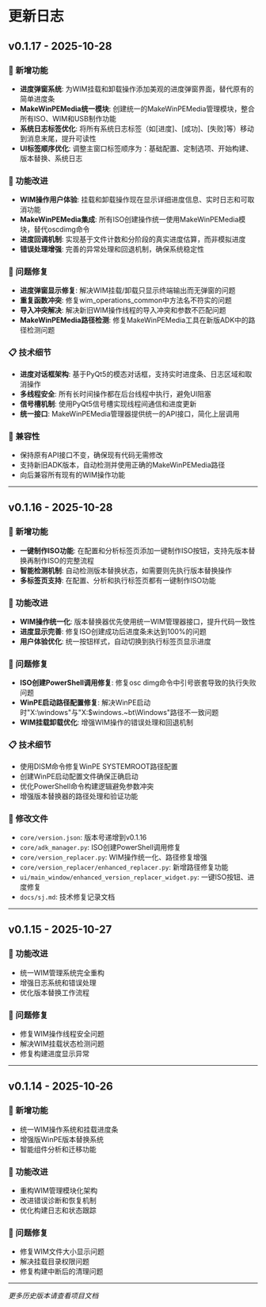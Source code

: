 # 更新日志

## v0.1.17 - 2025-10-28

### 🚀 新增功能
- **进度弹窗系统**: 为WIM挂载和卸载操作添加美观的进度弹窗界面，替代原有的简单进度条
- **MakeWinPEMedia统一模块**: 创建统一的MakeWinPEMedia管理模块，整合所有ISO、WIM和USB制作功能
- **系统日志标签优化**: 将所有系统日志标签（如[进度]、[成功]、[失败]等）移动到消息末尾，提升可读性
- **UI标签顺序优化**: 调整主窗口标签顺序为：基础配置、定制选项、开始构建、版本替换、系统日志

### 🔧 功能改进
- **WIM操作用户体验**: 挂载和卸载操作现在显示详细进度信息、实时日志和可取消功能
- **MakeWinPEMedia集成**: 所有ISO创建操作统一使用MakeWinPEMedia模块，替代oscdimg命令
- **进度回调机制**: 实现基于文件计数和分阶段的真实进度估算，而非模拟进度
- **错误处理增强**: 完善的异常处理和回退机制，确保系统稳定性

### 🐛 问题修复
- **进度弹窗显示修复**: 解决WIM挂载/卸载只显示终端输出而无弹窗的问题
- **重复函数冲突**: 修复wim_operations_common中方法名不符实的问题
- **导入冲突解决**: 解决新旧WIM操作线程的导入冲突和参数不匹配问题
- **MakeWinPEMedia路径检测**: 修复MakeWinPEMedia工具在新版ADK中的路径检测问题

### 📋 技术细节
- **进度对话框架构**: 基于PyQt5的模态对话框，支持实时进度条、日志区域和取消操作
- **多线程安全**: 所有长时间操作都在后台线程中执行，避免UI阻塞
- **信号槽机制**: 使用PyQt5信号槽实现线程间通信和进度更新
- **统一接口**: MakeWinPEMedia管理器提供统一的API接口，简化上层调用

### 🔄 兼容性
- 保持原有API接口不变，确保现有代码无需修改
- 支持新旧ADK版本，自动检测并使用正确的MakeWinPEMedia路径
- 向后兼容所有现有的WIM操作功能

---

## v0.1.16 - 2025-10-28

### 🚀 新增功能
- **一键制作ISO功能**: 在配置和分析标签页添加一键制作ISO按钮，支持先版本替换再制作ISO的完整流程
- **智能检测机制**: 自动检测版本替换状态，如需要则先执行版本替换操作
- **多标签页支持**: 在配置、分析和执行标签页都有一键制作ISO功能

### 🔧 功能改进
- **WIM操作统一化**: 版本替换器优先使用统一WIM管理器接口，提升代码一致性
- **进度显示完善**: 修复ISO创建成功后进度条未达到100%的问题
- **用户体验优化**: 统一按钮样式，自动切换到执行标签页显示进度

### 🐛 问题修复
- **ISO创建PowerShell调用修复**: 修复osc dimg命令中引号嵌套导致的执行失败问题
- **WinPE启动路径配置修复**: 解决WinPE启动时"X:\windows"与"X:\$windows.~bt\Windows"路径不一致问题
- **WIM挂载卸载优化**: 增强WIM操作的错误处理和回退机制

### 📋 技术细节
- 使用DISM命令修复WinPE SYSTEMROOT路径配置
- 创建WinPE启动配置文件确保正确启动
- 优化PowerShell命令构建逻辑避免参数冲突
- 增强版本替换器的路径处理和验证功能

### 📁 修改文件
- `core/version.json`: 版本号递增到v0.1.16
- `core/adk_manager.py`: ISO创建PowerShell调用修复
- `core/version_replacer.py`: WIM操作统一化、路径修复增强
- `core/version_replacer/enhanced_replacer.py`: 新增路径修复功能
- `ui/main_window/enhanced_version_replacer_widget.py`: 一键ISO按钮、进度修复
- `docs/sj.md`: 技术修复记录文档

---

## v0.1.15 - 2025-10-27

### 🔧 功能改进
- 统一WIM管理系统完全重构
- 增强日志系统和错误处理
- 优化版本替换工作流程

### 🐛 问题修复
- 修复WIM操作线程安全问题
- 解决WIM挂载状态检测问题
- 修复构建进度显示异常

---

## v0.1.14 - 2025-10-26

### 🚀 新增功能
- 统一WIM操作系统和挂载进度条
- 增强版WinPE版本替换系统
- 智能组件分析和迁移功能

### 🔧 功能改进
- 重构WIM管理模块化架构
- 改进错误诊断和恢复机制
- 优化构建日志和状态跟踪

### 🐛 问题修复
- 修复WIM文件大小显示问题
- 解决挂载目录权限问题
- 修复构建中断后的清理问题

---

*更多历史版本请查看项目文档*
